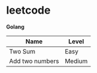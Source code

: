 # leetcode

**Golang**

| Name         | Level                                               |
| ----------------- | --------------------------------------------------------------- |
| Two Sum | Easy |
| Add two numbers | Medium |
